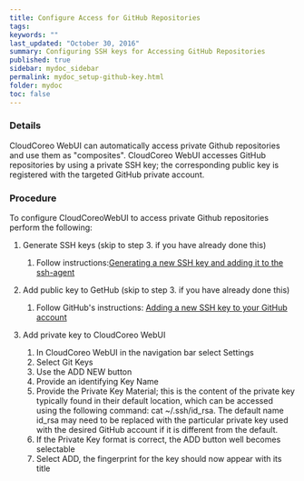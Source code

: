 ```yaml
---
title: Configure Access for GitHub Repositories
tags:
keywords: ""
last_updated: "October 30, 2016"
summary: Configuring SSH keys for Accessing GitHub Repositories
published: true
sidebar: mydoc_sidebar
permalink: mydoc_setup-github-key.html
folder: mydoc
toc: false
---
```


### Details  
CloudCoreo WebUI can automatically access private Github repositories and use them as "composites". CloudCoreo WebUI accesses GitHub repositories by using a private SSH key; the corresponding public key is registered with the targeted GitHub private account.

### Procedure  

To configure CloudCoreoWebUI to access private Github repositories perform the following:


1.  Generate SSH keys (skip to step 3. if you have already done this)
    1. Follow instructions:[Generating a new SSH key and adding it to the ssh-agent](https://help.github.com/articles/adding-a-new-ssh-key-to-your-github-account/)

2.  Add public key to GetHub (skip to step 3. if you have already done this)
    1. Follow GitHub's instructions: [Adding a new SSH key to your GitHub account](https://help.github.com/articles/adding-a-new-ssh-key-to-your-github-account/) 

3.  Add private key to CloudCoreo WebUI
    1. In CloudCoreo WebUI in the navigation bar select Settings
    2. Select Git Keys
    3. Use the ADD NEW button
    4. Provide an identifying Key Name
    5. Provide the Private Key Material; this is the content of the private key typically found in their default location, which can be accessed using the following command: cat ~/.ssh/id_rsa.  The default name id_rsa may need to be replaced with the particular private key used with the desired GitHub account if it is different from the default.
    6. If the Private Key format is correct, the ADD button well becomes selectable
    7. Select ADD, the fingerprint for the key should now appear with its title  
